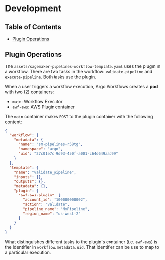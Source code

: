 # Development

<!-- begin-markdown-toc -->
## Table of Contents

* [Plugin Operations](#plugin-operations)

<!-- end-markdown-toc -->

## Plugin Operations

The `assets/sagemaker-pipelines-workflow-template.yaml` uses the plugin in a workflow.
There are two tasks in the workflow: `validate-pipeline` and `execute-pipeline`. Both
tasks use the plugin.

When a user triggers a workflow execution, Argo Workflows creates a **pod**
with two (2) containers:

* `main`: Workflow Executor
* `awf-aws`: AWS Plugin container

The `main` container makes `POST` to the plugin container with the following content:

```json
{
  "workflow": {
    "metadata": {
      "name": "sm-pipelines-r58tg",
      "namespace": "argo",
      "uid": "27c01e7c-9d93-450f-a001-c64d649aac99"
    }
  },
  "template": {
    "name": "validate_pipeline",
    "inputs": {},
    "outputs": {},
    "metadata": {},
    "plugin": {
      "awf-aws-plugin": {
        "account_id": "100000000002",
        "action": "validate",
        "pipeline_name": "MyPipeline",
        "region_name": "us-west-2"
      }
    }
  }
}
```

What distinguishes different tasks to the plugin's container (i.e. `awf-aws`) is
the identifier in `workflow.metadata.uid`. That identifier can be use to map
to a particular execution.
